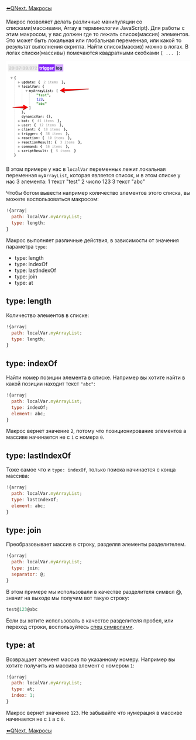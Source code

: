 
[⬅️QNext. Макросы](/docs-test/_export/macros)



Макрос позволяет делать различные манипуляции со списками(массивами, Array в терминологии JavaScript). Для работы с этим макросом, у вас должен где то лежать список(массив) элементов. Это может быть локальная или глобальная переменная, или какой то результат выполнения скрипта. Найти список(массив) можно в логах. В логах списки(массивы) помечаются квадратными скобками `[ ... ]`:

![](./1.png)

В этом примере у нас в `localVar` переменных лежит локальная переменная `myArrayList`, которая является список, и в этом списке у нас 3 элемента:
1 текст "test"
2 число 123
3 текст "abc"

Чтобы ботом вывести например количество элементов этого списка, вы можете воспользоваться макросом:
```js 
!{array|
  path: localVar.myArrayList;
  type: length;
}
```

Макрос выполняет различные действия, в зависимости от значения параметра `type`:
* type: length
* type: indexOf
* type: lastIndexOf
* type: join
* type: at


## type: length

Количество элементов в списке:
```js 
!{array|
  path: localVar.myArrayList;
  type: length;
}
```
## type: indexOf

Найти номер позиции элемента в списке. Например вы хотите найти в какой позиции находит текст `"abc"`:
```js 
!{array|
  path: localVar.myArrayList;
  type: indexOf;
  element: abc;
}
```

Макрос вернет значение `2`, потому что позиционирование элементов а массиве начинается не с `1` с номера `0`.
## type: lastIndexOf

Тоже самое что и `type: indexOf`, только поиска начинается с конца массива:
```js 
!{array|
  path: localVar.myArrayList;
  type: lastIndexOf;
  element: abc;
}
```


## type: join

Преобразовывает массив в строку, разделяя элементы разделителем. 
```js 
!{array|
  path: localVar.myArrayList;
  type: join;
  separator: @;
}
```

В этом примере мы использовали в качестве разделителя символ @, значит на выходе мы получим вот такую строку:
```js 
test@123@abc
```

Если вы хотите использовать в качестве разделителя пробел, или переход строки, воспользуйтесь [спец символами](/docs-test/_export/macros).


## type: at

Возвращает элемент массив по указанному номеру. Например вы хотите получить из массива элемент с номером `1`:
```js 
!{array|
  path: localVar.myArrayList;
  type: at;
  index: 1;
}
```

Макрос вернет значение `123`. Не забывайте что нумерация в массиве начинается не с `1` а с `0`.







[⬅️QNext. Макросы](/docs-test/_export/macros)


  
